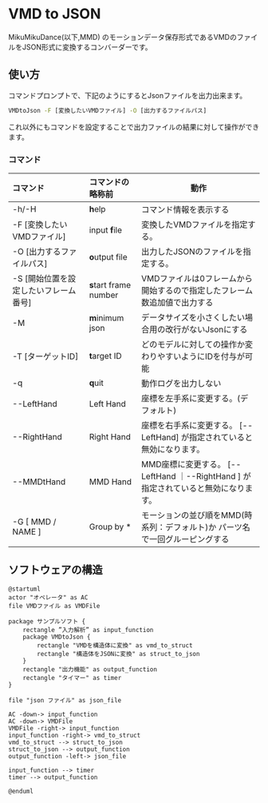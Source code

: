 # VMD to JSON

MikuMikuDance(以下,MMD) のモーションデータ保存形式であるVMDのファイルをJSON形式に変換するコンバーダーです。


## 使い方

コマンドプロンプトで、下記のようにするとJsonファイルを出力出来ます。

``` cmd
VMDtoJson -F [変換したいVMDファイル] -O [出力するファイルパス]
```

これ以外にもコマンドを設定することで出力ファイルの結果に対して操作ができます。


### コマンド


| コマンド                              | コマンドの略称前       | 動作                                                                                |
| :------------------------------------ | :--------------------- | ----------------------------------------------------------------------------------- |
| -h/-H                                 | **h**elp               | コマンド情報を表示する                                                              |
| -F [変換したいVMDファイル]            | input **f**ile         | 変換したVMDファイルを指定する。                                                     |
| -O [出力するファイルパス]             | **o**utput file        | 出力したJSONのファイルを指定する。                                                  |
| -S [開始位置を設定したいフレーム番号] | **s**tart frame number | VMDファイルは0フレームから開始するので指定したフレーム数追加値で出力する            |
| -M                                    | **m**inimum json       | データサイズを小さくしたい場合用の改行がないJsonにする                              |
| -T [ターゲットID]                     | **t**arget ID          | どのモデルに対しての操作か変わりやすいようにIDを付与が可能                          |
| -q                                    | **q**uit               | 動作ログを出力しない                                                                |
| --LeftHand                            | Left Hand              | 座標を左手系に変更する。(デフォルト)                                                |
| --RightHand                           | Right Hand             | 座標を右手系に変更する。 [--LeftHand] が指定されていると無効になります。            |
| --MMDtHand                            | MMD Hand               | MMD座標に変更する。 [--LeftHand ｜--RightHand  ] が指定されていると無効になります。 |
| -G [ MMD / NAME ]                     | Group by *             | モーションの並び順をMMD(時系列：デフォルト)か パーツ名で一回グルーピングする        |


## ソフトウェアの構造

```puml
@startuml
actor "オペレータ" as AC
file VMDファイル as VMDFile

package サンプルソフト {
    rectangle ”入力解析” as input_function
    package VMDtoJson {
        rectangle "VMDを構造体に変換" as vmd_to_struct
        rectangle "構造体をJSONに変換" as struct_to_json
    }
    rectangle "出力機能" as output_function
    rectangle "タイマー" as timer
}

file "json ファイル" as json_file

AC -down-> input_function
AC -down-> VMDFile
VMDFile -right-> input_function
input_function -right-> vmd_to_struct
vmd_to_struct --> struct_to_json
struct_to_json --> output_function
output_function -left-> json_file

input_function --> timer
timer --> output_function

@enduml
```

